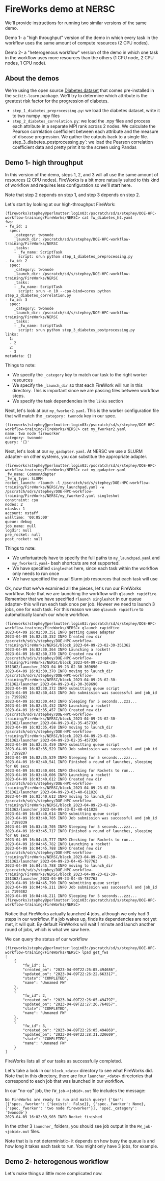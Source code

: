 # FireWorks demo at NERSC

We'll provide instructions for running two similar versions
of the same demo.

Demo 1- a "high throughput" version of the demo in which
every task in the workflow uses the same amount of compute
resources (2 CPU nodes).

Demo 2- a "heterogenous workflow" version of the demo
in which one task in the workflow uses more resources
than the others (1 CPU node, 2 CPU nodes, 1 CPU node).

## About the demos

We're using the open source
[Diabetes dataset](https://scikit-learn.org/stable/datasets/toy_dataset.html#diabetes-dataset)
that comes pre-installed in the `scikit-learn` package.
We'll try to determine which attribute is the greatest
risk factor for the progression of diabetes. 

- `step_1_diabetes_preprocessing.py`: we load the diabetes dataset,
  write it to two numpy .npy files
- `step_2_diabetes_correlation.py`: we load the .npy files and
  process each attribute in a separate MPI rank across 2 nodes.
  We calculate the Pearson correlation coefficient between each
  attribute and the measure of disease progression. We gather
  the outputs back to a single file.
` `step_3_diabetes_postprocessing.py`: we load the Pearson correlation
  coefficient data and pretty print it to the screen using Pandas

## Demo 1- high throughput

In this version of the demo, steps 1, 2, and 3 will all use the 
same amount of resources (2 CPU nodes). FireWorks is a bit more
natually suited to this kind of workflow and requires less configuration
so we'll start here. 

Note that step 2 deponds on step 1, and step 3 depends on step 2.

Let's start by looking at our high-throughput FireWork:

```
(fireworks)stephey@perlmutter:login03:/pscratch/sd/s/stephey/DOE-HPC-workflow-training/FireWorks/NERSC> cat fw_diabetes_ht.yaml 
fws:
- fw_id: 1
  spec:
    _category: twonode
    _launch_dir: /pscratch/sd/s/stephey/DOE-HPC-workflow-training/FireWorks/NERSC  
    _tasks:
    - _fw_name: ScriptTask
      script: srun python step_1_diabetes_preprocessing.py
- fw_id: 2
  spec:
    _category: twonode
    _launch_dir: /pscratch/sd/s/stephey/DOE-HPC-workflow-training/FireWorks/NERSC
    _tasks:
    - _fw_name: ScriptTask
      script: srun -n 10 --cpu-bind=cores python step_2_diabetes_correlation.py
- fw_id: 3
  spec:
    _category: twonode
    _launch_dir: /pscratch/sd/s/stephey/DOE-HPC-workflow-training/FireWorks/NERSC
    _tasks:
    - _fw_name: ScriptTask
      script: srun python step_3_diabetes_postprocessing.py
links:
  1:
  - 2
  2:
  - 3
metadata: {}
```

Things to note:
- We specify the `_category` key to match our task to the right worker resources
- We specify the `_launch_dir` so that each FireWork will run in this directory.
  This is important since we are passing files between workflow steps.
- We specify the task dependencies in the `links` section

Next, let's look at our `my_fworker2.yaml`. This is the worker configuration
file that will match the `_category: twonode` key in our spec. 

```
(fireworks)stephey@perlmutter:login03:/pscratch/sd/s/stephey/DOE-HPC-workflow-training/FireWorks/NERSC> cat my_fworker2.yaml 
name: two node fireworker
category: twonode
query: '{}'
```

Next, let's look at our `my_qadapter.yaml`. At NERSC we use a SLURM adapter- on other systems, you can
substitue the appropriate adapter.

```
(fireworks)stephey@perlmutter:login03:/pscratch/sd/s/stephey/DOE-HPC-workflow-training/FireWorks/NERSC> cat my_qadapter.yaml
_fw_name: CommonAdapter
_fw_q_type: SLURM
rocket_launch: rlaunch -l /pscratch/sd/s/stephey/DOE-HPC-workflow-training/FireWorks/NERSC/my_launchpad.yaml -w /pscratch/sd/s/stephey/DOE-HPC-workflow-training/FireWorks/NERSC/my_fworker2.yaml singleshot
constraint: cpu
nodes: 2
ntasks: 1
account: nstaff
walltime: '00:05:00'
queue: debug
job_name: null
logdir: null
pre_rocket: null
post_rocket: null
```

Things to note:
- We unfortuatnely have to specify the full paths
  to `my_launchpad.yaml` and `my_fworker2.yaml`- bash shortcuts
  are not supported.
- We have specified `singleshot` here, since each task within the workflow only needs to run once
- We have specified the usual Slurm job resources that each task will use
  
Ok, now that we've examined all the pieces, let's run our FireWorks workflow.
Note that we are launching the workflow with `qlaunch rapidfire`. Remember that we have
specified `rlaunch singleshot` in our queue adapter- this will run each task once per job.
Howeer we need to launch 3 jobs, one for each task. For this reason we use `qlaunch rapidfire`
to automatically launch our whole workflow.

```
(fireworks)stephey@perlmutter:login03:/pscratch/sd/s/stephey/DOE-HPC-workflow-training/FireWorks/NERSC> qlaunch rapidfire
2023-04-09 16:02:30,351 INFO getting queue adapter
2023-04-09 16:02:30,352 INFO Created new dir /pscratch/sd/s/stephey/DOE-HPC-workflow-training/FireWorks/NERSC/block_2023-04-09-23-02-30-351362
2023-04-09 16:02:30,364 INFO Launching a rocket!
2023-04-09 16:02:30,370 INFO Created new dir /pscratch/sd/s/stephey/DOE-HPC-workflow-training/FireWorks/NERSC/block_2023-04-09-23-02-30-351362/launcher_2023-04-09-23-02-30-369690
2023-04-09 16:02:30,370 INFO moving to launch_dir /pscratch/sd/s/stephey/DOE-HPC-workflow-training/FireWorks/NERSC/block_2023-04-09-23-02-30-351362/launcher_2023-04-09-23-02-30-369690
2023-04-09 16:02:30,372 INFO submitting queue script
2023-04-09 16:02:30,443 INFO Job submission was successful and job_id is 7199282
2023-04-09 16:02:30,443 INFO Sleeping for 5 seconds...zzz...
2023-04-09 16:02:35,452 INFO Launching a rocket!
2023-04-09 16:02:35,457 INFO Created new dir /pscratch/sd/s/stephey/DOE-HPC-workflow-training/FireWorks/NERSC/block_2023-04-09-23-02-30-351362/launcher_2023-04-09-23-02-35-457336
2023-04-09 16:02:35,458 INFO moving to launch_dir /pscratch/sd/s/stephey/DOE-HPC-workflow-training/FireWorks/NERSC/block_2023-04-09-23-02-30-351362/launcher_2023-04-09-23-02-35-457336
2023-04-09 16:02:35,459 INFO submitting queue script
2023-04-09 16:02:35,529 INFO Job submission was successful and job_id is 7199287
2023-04-09 16:02:35,529 INFO Sleeping for 5 seconds...zzz...
2023-04-09 16:02:40,541 INFO Finished a round of launches, sleeping for 60 secs
2023-04-09 16:03:40,601 INFO Checking for Rockets to run...
2023-04-09 16:03:40,606 INFO Launching a rocket!
2023-04-09 16:03:40,612 INFO Created new dir /pscratch/sd/s/stephey/DOE-HPC-workflow-training/FireWorks/NERSC/block_2023-04-09-23-02-30-351362/launcher_2023-04-09-23-03-40-611828
2023-04-09 16:03:40,612 INFO moving to launch_dir /pscratch/sd/s/stephey/DOE-HPC-workflow-training/FireWorks/NERSC/block_2023-04-09-23-02-30-351362/launcher_2023-04-09-23-03-40-611828
2023-04-09 16:03:40,614 INFO submitting queue script
2023-04-09 16:03:40,705 INFO Job submission was successful and job_id is 7199339
2023-04-09 16:03:40,705 INFO Sleeping for 5 seconds...zzz...
2023-04-09 16:03:45,717 INFO Finished a round of launches, sleeping for 60 secs
2023-04-09 16:04:45,777 INFO Checking for Rockets to run...
2023-04-09 16:04:45,782 INFO Launching a rocket!
2023-04-09 16:04:45,788 INFO Created new dir /pscratch/sd/s/stephey/DOE-HPC-workflow-training/FireWorks/NERSC/block_2023-04-09-23-02-30-351362/launcher_2023-04-09-23-04-45-787763
2023-04-09 16:04:45,788 INFO moving to launch_dir /pscratch/sd/s/stephey/DOE-HPC-workflow-training/FireWorks/NERSC/block_2023-04-09-23-02-30-351362/launcher_2023-04-09-23-04-45-787763
2023-04-09 16:04:45,790 INFO submitting queue script
2023-04-09 16:04:46,211 INFO Job submission was successful and job_id is 7199382
2023-04-09 16:04:46,211 INFO Sleeping for 5 seconds...zzz...
(fireworks)stephey@perlmutter:login03:/pscratch/sd/s/stephey/DOE-HPC-workflow-training/FireWorks/NERSC> 
```

Notice that FireWorks actually launched 4 jobs, although we only had 3 steps in
our workflow. If a job wakes up, finds its dependencies are not yet met, it
will quit. By default FireWorks will wait 1 minute and launch another round
of jobs, which is what we saw here.

We can query the status of our workflow

```
(fireworks)stephey@perlmutter:login03:/pscratch/sd/s/stephey/DOE-HPC-workflow-training/FireWorks/NERSC> lpad get_fws
[
    {
        "fw_id": 1,
        "created_on": "2023-04-09T22:26:05.494686",
        "updated_on": "2023-04-09T22:26:22.663317",
        "state": "COMPLETED",
        "name": "Unnamed FW"
    },
    {
        "fw_id": 2,
        "created_on": "2023-04-09T22:26:05.494797",
        "updated_on": "2023-04-09T22:27:26.764057",
        "state": "COMPLETED",
        "name": "Unnamed FW"
    },
    {
        "fw_id": 3,
        "created_on": "2023-04-09T22:26:05.494869",
        "updated_on": "2023-04-09T22:28:31.320609",
        "state": "COMPLETED",
        "name": "Unnamed FW"
    }
]
```

FireWorks lists all of our tasks as successfully completed.

Let's take a look in our `block_<date>` directory to see what
FireWorks did. Note that in this directory, there are four
`launcher_<date>` directories that correspond to each job
that was launched in our workflow.

In our "no-op" job, the `FW_job-<jobid>.out` file includes
the message:

```
No FireWorks are ready to run and match query! {'$or': [{'spec._fworker': {'$exists': False}}, {'spec._fworker': None}, {'spec._fworker': 'two node fireworker'}], 'spec._category': 'twonode'}
2023-04-09 16:02:39,903 INFO Rocket finished
```

In the other 3 `launcher_` folders, you should see job
output in the `FW_job-<jobid>.out` files. 

Note that is is not deterministic- it depends on how busy the
queue is and how long it takes each task to run. You might
only have 3 jobs, for example. 


## Demo 2- heterogenous workflow

Let's make things a little more complicated now. 
